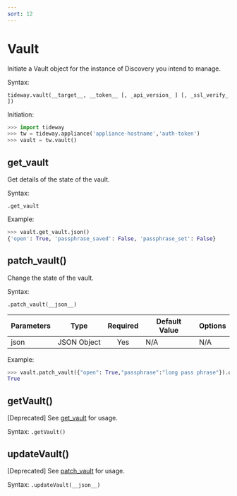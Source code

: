 ```yaml
---
sort: 12
---
```


# Vault

Initiate a Vault object for the instance of Discovery you intend to manage.

Syntax:

```
tideway.vault(__target__, __token__ [, _api_version_ ] [, _ssl_verify_ ])
```

Initiation:

```python
>>> import tideway
>>> tw = tideway.appliance('appliance-hostname','auth-token')
>>> vault = tw.vault()
```

## get_vault

Get details of the state of the vault.

Syntax:

```
.get_vault
```

Example:

```python
>>> vault.get_vault.json()
{'open': True, 'passphrase_saved': False, 'passphrase_set': False}
```

## patch_vault()

Change the state of the vault.

Syntax:

```
.patch_vault(__json__)
```

| Parameters    | Type        | Required | Default Value | Options  |
| ------------- | ----------- | :------: | ------------- | -------- |
| json          | JSON Object | Yes      | N/A           | N/A      |

Example:

```python
>>> vault.patch_vault({"open": True,"passphrase":"long pass phrase"}).ok
True
```

## getVault()

[Deprecated] See [get_vault](#get_vault) for usage.

Syntax: `.getVault()`

## updateVault()

[Deprecated] See [patch_vault](#patch_vault) for usage.

Syntax: `.updateVault(__json__)`